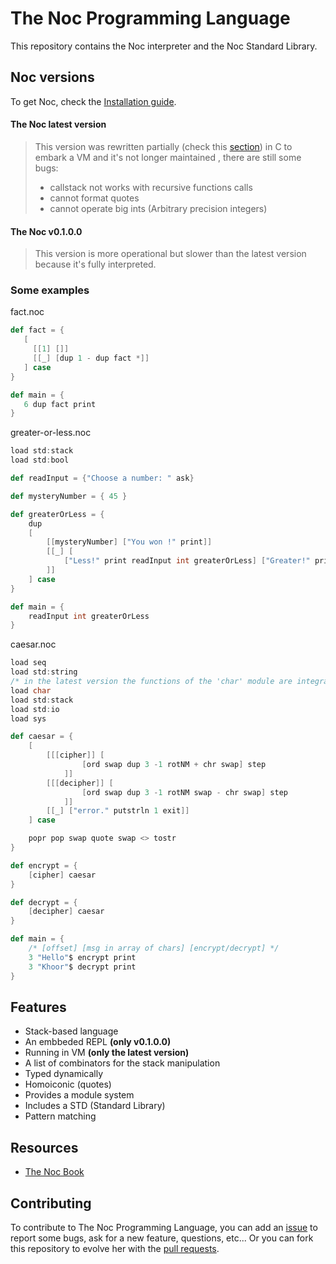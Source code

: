 # The Noc Programming Language

This repository contains the Noc interpreter and the Noc Standard Library.

## Noc versions

To get Noc, check the [Installation guide](https://github.com/mortim/noc/wiki/Installation).

#### The Noc latest version

> This version was rewritten partially (check this [section](https://github.com/mortim/noc/wiki/Optimizations)) in C to embark a VM and it's not longer maintained , there are still some bugs:
> - callstack not works with recursive functions calls
> - cannot format quotes
> - cannot operate big ints (Arbitrary precision integers)

#### The Noc v0.1.0.0

> This version is more operational but slower than the latest version because it's fully interpreted.

### Some examples

fact.noc
```scala
def fact = {
   [
     [[1] []]
     [[_] [dup 1 - dup fact *]]
   ] case
}

def main = {
   6 dup fact print
}
```

greater-or-less.noc
```scala
load std:stack
load std:bool

def readInput = {"Choose a number: " ask}

def mysteryNumber = { 45 }

def greaterOrLess = {
    dup
    [
        [[mysteryNumber] ["You won !" print]]
        [[_] [
            ["Less!" print readInput int greaterOrLess] ["Greater!" print readInput int greaterOrLess] 3 -1 rotNM mysteryNumber < if 
        ]]
    ] case
}

def main = {
    readInput int greaterOrLess
}
```

caesar.noc
```scala
load seq
load std:string
/* in the latest version the functions of the 'char' module are integrated in the Noc Prelude */
load char
load std:stack
load std:io
load sys

def caesar = {
    [
        [[[cipher]] [
                [ord swap dup 3 -1 rotNM + chr swap] step
            ]]
        [[[decipher]] [
                [ord swap dup 3 -1 rotNM swap - chr swap] step
            ]]
        [[_] ["error." putstrln 1 exit]]
    ] case

    popr pop swap quote swap <> tostr
}

def encrypt = {
    [cipher] caesar
}

def decrypt = {
    [decipher] caesar
}

def main = {
    /* [offset] [msg in array of chars] [encrypt/decrypt] */
    3 "Hello"$ encrypt print
    3 "Khoor"$ decrypt print
}
```

## Features
- Stack-based language
- An embbeded REPL **(only v0.1.0.0)**
- Running in VM **(only the latest version)**
- A list of combinators for the stack manipulation
- Typed dynamically
- Homoiconic (quotes)
- Provides a module system
- Includes a STD (Standard Library)
- Pattern matching

## Resources
- [The Noc Book](https://github.com/mortim/noc/wiki)

## Contributing
To contribute to The Noc Programming Language, you can add an [issue](https://github.com/mortim/noc/issues/) to report some bugs, ask for a new feature, questions, etc... Or you can fork this repository to evolve her with the [pull requests](https://github.com/mortim/noc/pulls).

